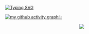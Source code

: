 [![Typing SVG](https://readme-typing-svg.herokuapp.com?font=Fira+Code&weight=500&size=22&duration=4500&color=F7308D&center=%E7%9C%9F%E7%9A%84&vCenter=%E7%9C%9F%E7%9A%84&multiline=true&repeat=%E7%9C%9F%E7%9A%84&random=%E9%94%99%E8%AF%AF%E7%9A%84&width=500&height=80&lines=Welcom+to+my+repository+%E2%9D%A4%EF%B8%8F;Personal+projects%EF%BC%8Cdownload+%3F++%F0%9F%9A%AB)](https://git.io/typing-svg)

[![my github activity graph✨](https://github-readme-activity-graph.vercel.app/graph?username=youkei-zzz&theme=github)](https://github.com/youkei-zzz/github-readme-activity-graph)

<div align="center"><img src="https://cdn.jsdelivr.net/gh/youkei-zzz/youkei-zzz/assets/github-contribution-grid-snake.svg" ></div>
